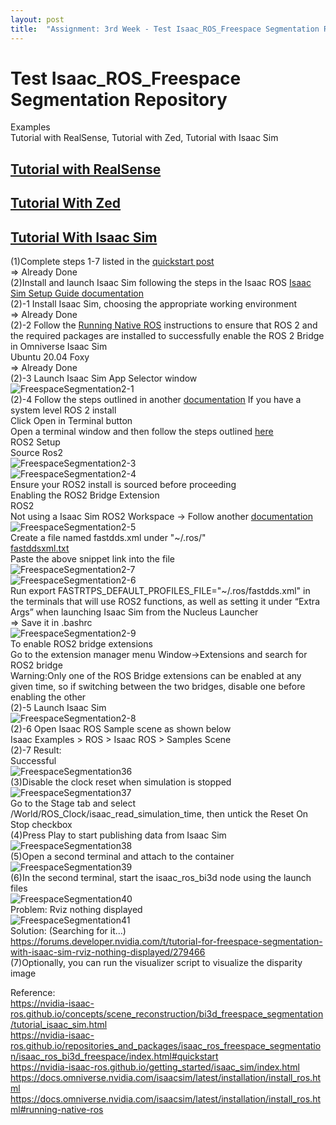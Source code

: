 ```yaml
---
layout: post
title:  "Assignment: 3rd Week - Test Isaac_ROS_Freespace Segmentation Repository"
---
```

# Test Isaac_ROS_Freespace Segmentation Repository
Examples <br/>
Tutorial with RealSense, Tutorial with Zed, Tutorial with Isaac Sim <br/>

## [Tutorial with RealSense](https://nvidia-isaac-ros.github.io/concepts/scene_reconstruction/bi3d_freespace_segmentation/tutorial_realsense.html) 

## [Tutorial With Zed](https://nvidia-isaac-ros.github.io/concepts/scene_reconstruction/bi3d_freespace_segmentation/tutorial_zed.html)

## [Tutorial With Isaac Sim](https://nvidia-isaac-ros.github.io/concepts/scene_reconstruction/bi3d_freespace_segmentation/tutorial_isaac_sim.html)
(1)Complete steps 1-7 listed in the [quickstart post](https://github.com/growingpenguin/growingpenguin.github.io/blob/master/_posts/2024-01-02-IsaacROS_freespace_segmentation.md) <br/>
=> Already Done <br/>
(2)Install and launch Isaac Sim following the steps in the Isaac ROS [Isaac Sim Setup Guide documentation](https://nvidia-isaac-ros.github.io/getting_started/isaac_sim/index.html) <br/>
(2)-1 Install Isaac Sim, choosing the appropriate working environment <br/>
=> Already Done <br/>
(2)-2 Follow the [Running Native ROS](https://docs.omniverse.nvidia.com/isaacsim/latest/installation/install_ros.html) instructions to ensure that ROS 2 and the required packages are installed to successfully enable the ROS 2 Bridge in Omniverse Isaac Sim <br/>
Ubuntu 20.04 Foxy <br/>
=> Already Done <br/>
(2)-3 Launch Isaac Sim App Selector window <br/>
![FreespaceSegmentation2-1](https://github.com/growingpenguin/growingpenguin.github.io/assets/110277903/0aa5850d-8ce2-42cc-927f-ac0b1634ea22) <br/>
(2)-4 Follow the steps outlined in another [documentation](https://docs.omniverse.nvidia.com/isaacsim/latest/installation/install_ros.html#running-native-ros)
If you have a system level ROS 2 install <br/>
Click Open in Terminal button <br/>
Open a terminal window and then follow the steps outlined [here](https://nvidia-isaac-ros.github.io/getting_started/isaac_sim/index.html) <br/>
ROS2 Setup <br/>
Source Ros2 <br/>
![FreespaceSegmentation2-3](https://github.com/growingpenguin/growingpenguin.github.io/assets/110277903/af60dabe-41df-4197-b8e7-3761903d5cb9) <br/>
![FreespaceSegmentation2-4](https://github.com/growingpenguin/growingpenguin.github.io/assets/110277903/93ddc339-f46b-4ccf-b33f-f7683f47b7dc) <br/>
Ensure your ROS2 install is sourced before proceeding <br/>
Enabling the ROS2 Bridge Extension <br/>
ROS2 <br/>
Not using a Isaac Sim ROS2 Workspace -> Follow another [documentation](https://docs.omniverse.nvidia.com/isaacsim/latest/installation/install_ros.html#running-native-ros) <br/>
![FreespaceSegmentation2-5](https://github.com/growingpenguin/growingpenguin.github.io/assets/110277903/e58d622d-4a64-4bfa-8f79-e01763e76fa4) <br/>
Create a file named fastdds.xml under "~/.ros/" <br/>
[fastddsxml.txt](https://github.com/growingpenguin/growingpenguin.github.io/files/13973052/fastddsxml.txt) <br/>
Paste the above snippet link into the file <br/>
![FreespaceSegmentation2-7](https://github.com/growingpenguin/growingpenguin.github.io/assets/110277903/804d9ccb-24f5-4f78-aedf-5e2ad4940c17) <br/>
![FreespaceSegmentation2-6](https://github.com/growingpenguin/growingpenguin.github.io/assets/110277903/57a8ca77-b4a5-4ebc-9487-5907ffe97bd6) <br/>
Run export FASTRTPS_DEFAULT_PROFILES_FILE="~/.ros/fastdds.xml" in the terminals that will use ROS2 functions, as well as setting it under “Extra Args” when launching Isaac Sim from the Nucleus Launcher <br/>
=> Save it in .bashrc <br/>
![FreespaceSegmentation2-9](https://github.com/growingpenguin/growingpenguin.github.io/assets/110277903/a30e1977-b288-48f8-96b4-ca1effc91b91) <br/>
To enable ROS2 bridge extensions <br/>
Go to the extension manager menu Window->Extensions and search for ROS2 bridge  <br/>
Warning:Only one of the ROS Bridge extensions can be enabled at any given time, so if switching between the two bridges, disable one before enabling the other <br/>
(2)-5 Launch Isaac Sim <br/>
![FreespaceSegmentation2-8](https://github.com/growingpenguin/growingpenguin.github.io/assets/110277903/24818f16-b4d5-4707-89a4-313e823f0e88) <br/>
(2)-6 Open Isaac ROS Sample scene as shown below <br/>
Isaac Examples > ROS > Isaac ROS > Samples Scene <br/>
(2)-7 Result: <br/>
Successful <br/>
![FreespaceSegmentation36](https://github.com/growingpenguin/growingpenguin.github.io/assets/110277903/ca883302-1626-42e3-b672-528a43bb07b8) <br/>
(3)Disable the clock reset when simulation is stopped <br/>
![FreespaceSegmentation37](https://github.com/growingpenguin/growingpenguin.github.io/assets/110277903/abddffdb-2e7d-46bb-9889-481a76734fd9) <br/>
Go to the Stage tab and select /World/ROS_Clock/isaac_read_simulation_time, then untick the Reset On Stop checkbox <br/>
(4)Press Play to start publishing data from Isaac Sim <br/>
![FreespaceSegmentation38](https://github.com/growingpenguin/growingpenguin.github.io/assets/110277903/8c018160-e8c2-4c18-8a5f-8da386ed47de) <br/>
(5)Open a second terminal and attach to the container <br/>
![FreespaceSegmentation39](https://github.com/growingpenguin/growingpenguin.github.io/assets/110277903/58f84b77-fcb8-468d-9f49-5341cf0fa1d5) <br/>
(6)In the second terminal, start the isaac_ros_bi3d node using the launch files <br/>
![FreespaceSegmentation40](https://github.com/growingpenguin/growingpenguin.github.io/assets/110277903/31e2d94a-687b-4970-bcee-f91bc4576073) <br/>
Problem: Rviz nothing displayed <br/>
![FreespaceSegmentation41](https://github.com/growingpenguin/growingpenguin.github.io/assets/110277903/cad96efa-dfae-4ad9-8869-271d91fe099e) <br/>
Solution: (Searching for it...) <br/>
https://forums.developer.nvidia.com/t/tutorial-for-freespace-segmentation-with-isaac-sim-rviz-nothing-displayed/279466 <br/>
(7)Optionally, you can run the visualizer script to visualize the disparity image <br/>



Reference: <br/>
https://nvidia-isaac-ros.github.io/concepts/scene_reconstruction/bi3d_freespace_segmentation/tutorial_isaac_sim.html <br/>
https://nvidia-isaac-ros.github.io/repositories_and_packages/isaac_ros_freespace_segmentation/isaac_ros_bi3d_freespace/index.html#quickstart <br/>
https://nvidia-isaac-ros.github.io/getting_started/isaac_sim/index.html <br/>
https://docs.omniverse.nvidia.com/isaacsim/latest/installation/install_ros.html <br/>
https://docs.omniverse.nvidia.com/isaacsim/latest/installation/install_ros.html#running-native-ros <br/>


